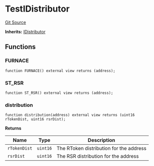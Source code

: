 # TestIDistributor
[Git Source](https://github.com/larrythecucumber321/protocol/blob/3222eb21fbb20ddd3d3fa2233072dfa96ea3e340/contracts/interfaces/IDistributor.sol)

**Inherits:**
[IDistributor](/src/contracts/interfaces/IDistributor.sol/interface.IDistributor.md)


## Functions
### FURNACE


```solidity
function FURNACE() external view returns (address);
```

### ST_RSR


```solidity
function ST_RSR() external view returns (address);
```

### distribution


```solidity
function distribution(address) external view returns (uint16 rTokenDist, uint16 rsrDist);
```
**Returns**

|Name|Type|Description|
|----|----|-----------|
|`rTokenDist`|`uint16`|The RToken distribution for the address|
|`rsrDist`|`uint16`|The RSR distribution for the address|


